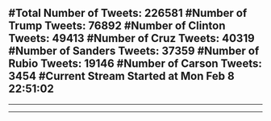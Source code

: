 #Total Number of Tweets: 226581 
#Number of Trump Tweets: 76892
#Number of Clinton Tweets: 49413
#Number of Cruz Tweets: 40319
#Number of Sanders Tweets: 37359
#Number of Rubio Tweets: 19146
#Number of Carson Tweets: 3454
#Current Stream Started at Mon Feb  8 22:51:02
---
---
---
